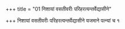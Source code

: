 +++
title = "01 निशायां वसतीवरीः परिहरत्यन्तर्वेद्यासीने"

+++
निशायां वसतीवरीः परिहरत्यन्तर्वेद्यासीने यजमाने पत्न्यां च १